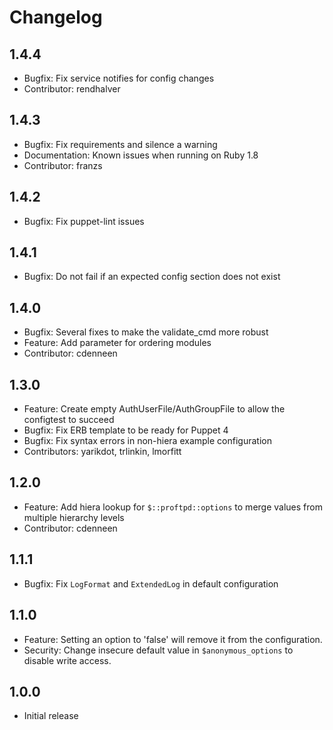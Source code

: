 # Changelog

## 1.4.4
* Bugfix: Fix service notifies for config changes
* Contributor: rendhalver

## 1.4.3
* Bugfix: Fix requirements and silence a warning
* Documentation: Known issues when running on Ruby 1.8
* Contributor: franzs

## 1.4.2
* Bugfix: Fix puppet-lint issues

## 1.4.1
* Bugfix: Do not fail if an expected config section does not exist

## 1.4.0
* Bugfix: Several fixes to make the validate_cmd more robust
* Feature: Add parameter for ordering modules
* Contributor: cdenneen

## 1.3.0
* Feature: Create empty AuthUserFile/AuthGroupFile to allow the configtest to succeed
* Bugfix: Fix ERB template to be ready for Puppet 4
* Bugfix: Fix syntax errors in non-hiera example configuration
* Contributors: yarikdot, trlinkin, lmorfitt

## 1.2.0
* Feature: Add hiera lookup for `$::proftpd::options` to merge values from multiple hierarchy levels
* Contributor: cdenneen

## 1.1.1
* Bugfix: Fix `LogFormat` and `ExtendedLog` in default configuration

## 1.1.0
* Feature: Setting an option to 'false' will remove it from the configuration.
* Security: Change insecure default value in `$anonymous_options` to disable write access.

## 1.0.0
* Initial release

